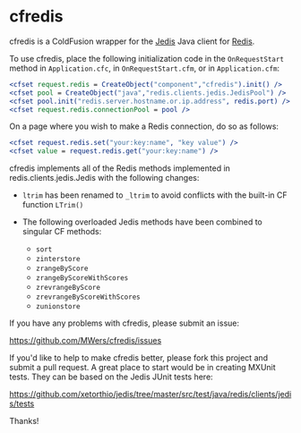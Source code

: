 # cfredis #

cfredis is a ColdFusion wrapper for the [Jedis](https://github.com/xetorthio/jedis/) Java client for [Redis](http://redis.io/).

To use cfredis, place the following initialization code in the `OnRequestStart` method in `Application.cfc`, in `OnRequestStart.cfm`, or in `Application.cfm`:

```ColdFusion
<cfset request.redis = CreateObject("component","cfredis").init() />
<cfset pool = CreateObject("java","redis.clients.jedis.JedisPool") />
<cfset pool.init("redis.server.hostname.or.ip.address", redis.port) />
<cfset request.redis.connectionPool = pool />
```

On a page where you wish to make a Redis connection, do so as follows:

```ColdFusion
<cfset request.redis.set("your:key:name", "key value") />
<cfset value = request.redis.get("your:key:name") />
```

cfredis implements all of the Redis methods implemented in redis.clients.jedis.Jedis with the following changes:

* `ltrim` has been renamed to `_ltrim` to avoid conflicts with the built-in CF function `LTrim()`

* The following overloaded Jedis methods have been combined to singular CF methods:
    * `sort`
    * `zinterstore`
    * `zrangeByScore`
    * `zrangeByScoreWithScores`
    * `zrevrangeByScore`
    * `zrevrangeByScoreWithScores`
    * `zunionstore`

If you have any problems with cfredis, please submit an issue:

https://github.com/MWers/cfredis/issues

If you'd like to help to make cfredis better, please fork this project and submit a pull request. A great place to start would be in creating MXUnit tests. They can be based on the Jedis JUnit tests here:

https://github.com/xetorthio/jedis/tree/master/src/test/java/redis/clients/jedis/tests

Thanks!
